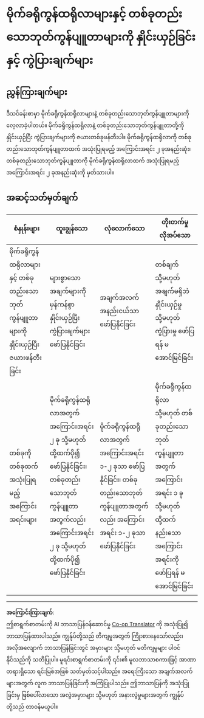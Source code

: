 <!--
CO_OP_TRANSLATOR_METADATA:
{
  "original_hash": "750bd75866471141f857240219084767",
  "translation_date": "2025-08-28T17:07:03+00:00",
  "source_file": "1-getting-started/lessons/2-deeper-dive/assignment.md",
  "language_code": "my"
}
-->
# မိုက်ခရိုကွန်ထရိုလာများနှင့် တစ်ခုတည်းသောဘုတ်ကွန်ပျူတာများကို နှိုင်းယှဉ်ခြင်းနှင့် ကွဲပြားချက်များ

## ညွှန်ကြားချက်များ

ဒီသင်ခန်းစာမှာ မိုက်ခရိုကွန်ထရိုလာများနဲ့ တစ်ခုတည်းသောဘုတ်ကွန်ပျူတာများကို လေ့လာခဲ့ပါတယ်။ မိုက်ခရိုကွန်ထရိုလာနဲ့ တစ်ခုတည်းသောဘုတ်ကွန်ပျူတာတို့ကို နှိုင်းယှဉ်ပြီး ကွဲပြားချက်များကို ဇယားတစ်ခုဖန်တီးပါ။ မိုက်ခရိုကွန်ထရိုလာကို တစ်ခုတည်းသောဘုတ်ကွန်ပျူတာထက် အသုံးပြုရမည့် အကြောင်းအရင်း ၂ ခုအနည်းဆုံး၊ တစ်ခုတည်းသောဘုတ်ကွန်ပျူတာကို မိုက်ခရိုကွန်ထရိုလာထက် အသုံးပြုရမည့် အကြောင်းအရင်း ၂ ခုအနည်းဆုံးကို မှတ်သားပါ။

## အဆင့်သတ်မှတ်ချက်

| စံနှုန်းများ | ထူးချွန်သော | လုံလောက်သော | တိုးတက်မှုလိုအပ်သော |
| ------------ | ------------ | ------------ | -------------------- |
| မိုက်ခရိုကွန်ထရိုလာများနှင့် တစ်ခုတည်းသောဘုတ်ကွန်ပျူတာများကို နှိုင်းယှဉ်ပြီး ဇယားဖန်တီးခြင်း | များစွာသော အချက်များကို မှန်ကန်စွာ နှိုင်းယှဉ်ပြီး ကွဲပြားချက်များ ဖော်ပြနိုင်ခြင်း | အချက်အလက် အနည်းငယ်သာ ဖော်ပြနိုင်ခြင်း | တစ်ချက် သို့မဟုတ် အချက်မရှိဘဲ နှိုင်းယှဉ်မှု သို့မဟုတ် ကွဲပြားမှု ဖော်ပြရန် မအောင်မြင်ခြင်း |
| တစ်ခုကို တစ်ခုထက် အသုံးပြုရမည့် အကြောင်းအရင်းများ | မိုက်ခရိုကွန်ထရိုလာအတွက် အကြောင်းအရင်း ၂ ခု သို့မဟုတ် ထို့ထက်ပို၍ ဖော်ပြနိုင်ခြင်း၊ တစ်ခုတည်းသောဘုတ်ကွန်ပျူတာအတွက်လည်း အကြောင်းအရင်း ၂ ခု သို့မဟုတ် ထို့ထက်ပို၍ ဖော်ပြနိုင်ခြင်း | မိုက်ခရိုကွန်ထရိုလာအတွက် အကြောင်းအရင်း ၁-၂ ခုသာ ဖော်ပြနိုင်ခြင်း၊ တစ်ခုတည်းသောဘုတ်ကွန်ပျူတာအတွက်လည်း အကြောင်းအရင်း ၁-၂ ခုသာ ဖော်ပြနိုင်ခြင်း | မိုက်ခရိုကွန်ထရိုလာ သို့မဟုတ် တစ်ခုတည်းသောဘုတ်ကွန်ပျူတာအတွက် အကြောင်းအရင်း ၁ ခု သို့မဟုတ် ထို့ထက်နည်းသော အကြောင်းအရင်းကို ဖော်ပြရန် မအောင်မြင်ခြင်း |

---

**အကြောင်းကြားချက်**:  
ဤစာရွက်စာတမ်းကို AI ဘာသာပြန်ဝန်ဆောင်မှု [Co-op Translator](https://github.com/Azure/co-op-translator) ကို အသုံးပြု၍ ဘာသာပြန်ထားပါသည်။ ကျွန်ုပ်တို့သည် တိကျမှုအတွက် ကြိုးစားနေသော်လည်း၊ အလိုအလျောက် ဘာသာပြန်ခြင်းတွင် အမှားများ သို့မဟုတ် မတိကျမှုများ ပါဝင်နိုင်သည်ကို သတိပြုပါ။ မူရင်းစာရွက်စာတမ်းကို ၎င်း၏ မူလဘာသာစကားဖြင့် အာဏာတရားရှိသော ရင်းမြစ်အဖြစ် သတ်မှတ်သင့်ပါသည်။ အရေးကြီးသော အချက်အလက်များအတွက် လူက ဘာသာပြန်ခြင်းကို အကြံပြုပါသည်။ ဤဘာသာပြန်ကို အသုံးပြုခြင်းမှ ဖြစ်ပေါ်လာသော အလွဲအမှားများ သို့မဟုတ် အနားလွဲမှုများအတွက် ကျွန်ုပ်တို့သည် တာဝန်မယူပါ။